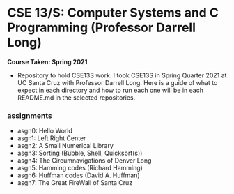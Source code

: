 # CSE 13/S: Computer Systems and C Programming (Professor Darrell Long)

**Course Taken: Spring 2021**

- Repository to hold CSE13S work. I took CSE13S in Spring Quarter 2021 at UC Santa Cruz with Professor Darrell Long. Here is a guide of what to expect in each directory and how to run each one will be in each README.md in the selected repositories. 


### assignments


- asgn0: Hello World
- asgn1: Left Right Center
- asgn2: A Small Numerical Library
- asgn3: Sorting (Bubble, Shell, Quicksort(s))
- asgn4: The Circumnavigations of Denver Long
- asgn5: Hamming codes (Richard Hamming)
- asgn6: Huffman codes (David A. Huffman)
- asgn7: The Great FireWall of Santa Cruz

